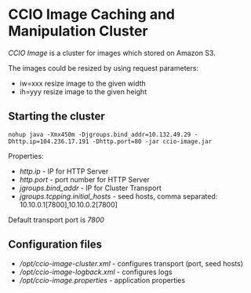 # CCIO Image Caching and Manipulation Cluster #

*CCIO Image* is a cluster for images which stored on Amazon S3.

The images could be resized by using request parameters:

- iw=xxx resize image to the given width
- ih=yyy resize image to the given height

## Starting the cluster ##

```
nohup java -Xmx450m -Djgroups.bind_addr=10.132.49.29 -Dhttp.ip=104.236.17.191 -Dhttp.port=80 -jar ccio-image.jar
```

Properties:

- *http.ip* - IP for HTTP Server
- *http.port* - port number for HTTP Server
- *jgroups.bind_addr* - IP for Cluster Transport
- *jgroups.tcpping.initial_hosts* - seed hosts, comma separated: 10.10.0.1[7800],10.10.0.2[7800]

Default transport port is *7800*

## Configuration files ##

- */opt/ccio-image-cluster.xml* - configures transport (port, seed hosts)
- */opt/ccio-image-logback.xml* - configures logs 
- */opt/ccio-image.properties* - application properties